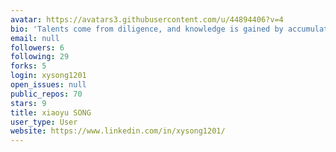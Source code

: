 ```yaml
---
avatar: https://avatars3.githubusercontent.com/u/44894406?v=4
bio: 'Talents come from diligence, and knowledge is gained by accumulation. '
email: null
followers: 6
following: 29
forks: 5
login: xysong1201
open_issues: null
public_repos: 70
stars: 9
title: xiaoyu SONG
user_type: User
website: https://www.linkedin.com/in/xysong1201/
---
```

